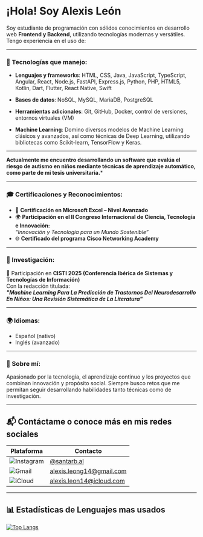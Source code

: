 
# ¡Hola! Soy Alexis León 

Soy estudiante de programación con sólidos conocimientos en desarrollo web **Frontend y Backend**, utilizando tecnologías modernas y versátiles. Tengo experiencia en el uso de:

---
 
### 🧠 Tecnologías que manejo:
- **Lenguajes y frameworks**: HTML, CSS, Java, JavaScript, TypeScript, Angular, React, Node.js, FastAPI, Express.js, Python, PHP, HTML5, Kotlin, Dart, Flutter, React Native, Swift

- **Bases de datos**: NoSQL, MySQL, MariaDB, PostgreSQL
- **Herramientas adicionales**: Git, GitHub, Docker, control de versiones, entornos virtuales (VM)
- **Machine Learning**: Domino diversos modelos de Machine Learning clásicos y avanzados, así como técnicas de Deep Learning, utilizando bibliotecas como Scikit-learn, TensorFlow y Keras.

---
 
**Actualmente me encuentro desarrollando un software que evalúa el riesgo de autismo en niños mediante técnicas de aprendizaje automático, como parte de mi tesis universitaria.***

---

### 🎓 Certificaciones y Reconocimientos:
- 🏅 **Certificación en Microsoft Excel – Nivel Avanzado**
- 🌍 **Participación en el II Congreso Internacional de Ciencia, Tecnología e Innovación:**  
  _“Innovación y Tecnología para un Mundo Sostenible”_
- 🌐 **Certificado del programa Cisco Networking Academy**

---

### 📖 Investigación:
📝 Participación en **CISTI 2025 (Conferencia Ibérica de Sistemas y Tecnologías de Información)**  
Con la redacción titulada:  
**_"Machine Learning Para La Predicción de Trastornos Del Neurodesarrollo En Niños: Una Revisión Sistemática de La Literatura"_**

---

### 🌍 Idiomas:
- Español (nativo)
- Inglés (avanzado)

---

### 🚀 Sobre mí:
Apasionado por la tecnología, el aprendizaje continuo y los proyectos que combinan innovación y propósito social. Siempre busco retos que me permitan seguir desarrollando habilidades tanto técnicas como de investigación.

---

## 📬 Contáctame o conoce más en mis redes sociales

| Plataforma  | Contacto |
|-------------|----------|
| ![Instagram](https://img.shields.io/badge/Instagram-E4405F?style=for-the-badge&logo=instagram&logoColor=white) | [@santarb.al](https://www.instagram.com/santarb.al/) |
| ![Gmail](https://img.shields.io/badge/Gmail-D14836?style=for-the-badge&logo=gmail&logoColor=white) | alexis.leong14@gmail.com |
| ![iCloud](https://img.shields.io/badge/iCloud-3693F3?style=for-the-badge&logo=icloud&logoColor=white) | alexis.leon14@icloud.com |

---

## 📊 Estadísticas de Lenguajes mas usados

[![Top Langs](https://github-readme-stats.vercel.app/api/top-langs/?username=Santalb&layout=compact&theme=default)](https://github.com/Santalb)
